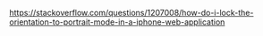 https://stackoverflow.com/questions/1207008/how-do-i-lock-the-orientation-to-portrait-mode-in-a-iphone-web-application